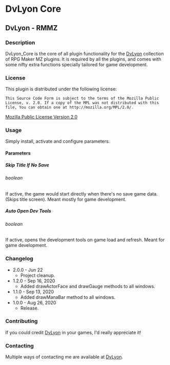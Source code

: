 # DvLyon Core

## DvLyon - RMMZ

### Description

DvLyon_Core is the core of all plugin functionality for the [DvLyon](https://dvlyon.com) collection of RPG Maker MZ plugins. It is required by all the plugins, and comes with some nifty extra functions specially tailored for game development.

### License

This plugin is distributed under the following license:

	This Source Code Form is subject to the terms of the Mozilla Public
	License, v. 2.0. If a copy of the MPL was not distributed with this
	file, You can obtain one at http://mozilla.org/MPL/2.0/.

[Mozilla Public License Version 2.0](http://mozilla.org/MPL/2.0/ "Mozilla Public License Version 2.0")

### Usage

Simply install, activate and configure parameters.

#### Parameters

##### Skip Title If No Save
###### boolean

If active, the game would start directly when there's no save game data. (Skips title screen). Meant mostly for game development.

##### Auto Open Dev Tools
###### boolean

If active, opens the development tools on game load and refresh. Meant for game development.

### Changelog

* 2.0.0 - Jun 22
  * Project cleanup.
* 1.2.0 - Sep 16, 2020
  * Added drawActorFace and drawGauge methods to all windows.
* 1.1.0 - Sep 13, 2020
  * Added drawManaBar method to all windows.
* 1.0.0 - Aug 26, 2020
  * Release.

### Contributing

If you could credit [DvLyon](https://dvlyon.com) in your games, I'd really appreciate it!

### Contacting

Multiple ways of contacting me are available at [DvLyon](https://dvlyon.com).
